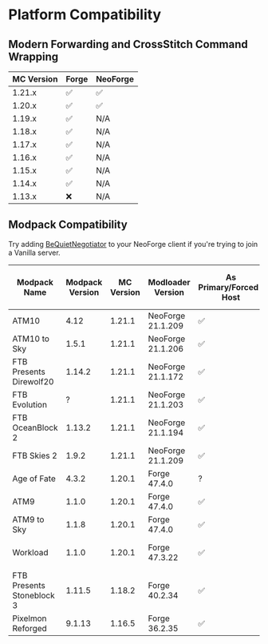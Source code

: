 # Platform Compatibility

## Modern Forwarding and CrossStitch Command Wrapping
| MC Version | Forge | NeoForge |
|------------|-------|----------|
| 1.21.x     | ✅     | ✅        |
| 1.20.x     | ✅     | ✅        |
| 1.19.x     | ✅     | N/A      |
| 1.18.x     | ✅     | N/A      |
| 1.17.x     | ✅     | N/A      |
| 1.16.x     | ✅     | N/A      |
| 1.15.x     | ✅     | N/A      |
| 1.14.x     | ✅     | N/A      |
| 1.13.x     | ❌     | N/A      |

## Modpack Compatibility
Try adding [BeQuietNegotiator](<https://modrinth.com/mod/be-quiet-negotiator>) to your NeoForge client if you're trying to join a Vanilla server.

| Modpack Name              | Modpack Version | MC Version | Modloader Version | As Primary/Forced-Host | Server Switching | Can Join Vanilla Servers | Notes                          |
|---------------------------|-----------------|------------|-------------------|------------------------|------------------|--------------------------|--------------------------------|
| ATM10                     | 4.12            | 1.21.1     | NeoForge 21.1.209 | ✅                      | ?                | ❌                        |                                |
| ATM10 to Sky              | 1.5.1           | 1.21.1     | NeoForge 21.1.206 | ✅                      | ?                | ❌                        |                                |
| FTB Presents Direwolf20   | 1.14.2          | 1.21.1     | NeoForge 21.1.172 | ✅                      | ?                | ❌                        |                                |
| FTB Evolution             | ?               | 1.21.1     | NeoForge 21.1.203 | ✅                      | ?                | ❌                        |                                |
| FTB OceanBlock 2          | 1.13.2          | 1.21.1     | NeoForge 21.1.194 | ✅                      | ?                | ❌                        |                                |
| FTB Skies 2               | 1.9.2           | 1.21.1     | NeoForge 21.1.209 | ✅                      | ?                | ❌                        |                                |
| Age of Fate               | 4.3.2           | 1.20.1     | Forge 47.4.0      | ?                      | ?                | ?                        |                                |
| ATM9                      | 1.1.0           | 1.20.1     | Forge 47.4.0      | ✅                      | ?                | ?                        |                                |
| ATM9 to Sky               | 1.1.8           | 1.20.1     | Forge 47.4.0      | ✅                      | ?                | ?                        |                                |
| Workload                  | 1.1.0           | 1.20.1     | Forge 47.3.22     | ✅                      | ✅                | ?                        | FFCRP mod incompatible with VS |
| FTB Presents Stoneblock 3 | 1.11.5          | 1.18.2     | Forge 40.2.34     | ✅                      | ?                | ?                        |                                |
| Pixelmon Reforged         | 9.1.13          | 1.16.5     | Forge 36.2.35     | ✅                      | ?                | ?                        |                                |

